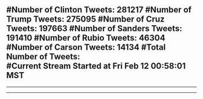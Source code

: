 #Number of Clinton Tweets: 281217
#Number of Trump Tweets: 275095
#Number of Cruz Tweets: 197663
#Number of Sanders Tweets: 191410
#Number of Rubio Tweets: 46304
#Number of Carson Tweets: 14134
#Total Number of Tweets:  
#Current Stream Started at Fri Feb 12 00:58:01 MST
---
---
---
